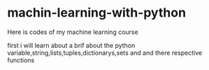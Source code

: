 # machin-learning-with-python
Here is codes of my machine learning course 

first i will learn about a brif about the python variable,string,lists,tuples,dictionarys,sets and
and there respective functions 
